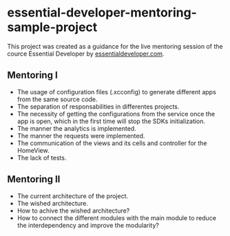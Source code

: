 # essential-developer-mentoring-sample-project

This project was created as a guidance for the live mentoring session of the cource Essential Developer by [essentialdeveloper.com](https://www.essentialdeveloper.com). 

## Mentoring I

- The usage of configuration files (.xcconfig) to generate different apps from the same source code.
- The separation of responsabilities in differentes projects.
- The necessity of getting the configurations from the service once the app is open, which in the first time will stop the SDKs initialization.
- The manner the analytics is implemented. 
- The manner the requests were implemented.
- The communication of the views and its cells and controller for the HomeView.
- The lack of tests. 

## Mentoring II

- The current architecture of the project.
- The wished architecture.
- How to achive the wished architecture?
- How to connect the different modules with the main module to reduce the interdependency and improve the modularity?
